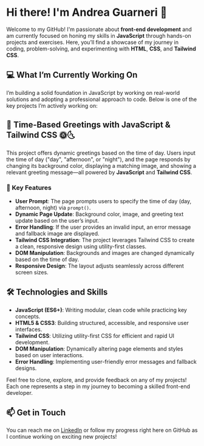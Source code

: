# Hi there! I'm Andrea Guarneri 👋

Welcome to my GitHub! I'm passionate about **front-end development** and am currently focused on honing my skills in **JavaScript** through hands-on projects and exercises. Here, you’ll find a showcase of my journey in coding, problem-solving, and experimenting with **HTML**, **CSS**, and **Tailwind CSS**.

## 💻 What I’m Currently Working On

I’m building a solid foundation in JavaScript by working on real-world solutions and adopting a professional approach to code. Below is one of the key projects I’m actively working on:

## 🌇 Time-Based Greetings with JavaScript & Tailwind CSS 🌞🌜

This project offers dynamic greetings based on the time of day. Users input the time of day ("day", "afternoon", or "night"), and the page responds by changing its background color, displaying a matching image, and showing a relevant greeting message—all powered by **JavaScript** and **Tailwind CSS**.

### 🌟 Key Features

- **User Prompt**: The page prompts users to specify the time of day (day, afternoon, night) via `prompt()`.
- **Dynamic Page Update**: Background color, image, and greeting text update based on the user’s input.
- **Error Handling**: If the user provides an invalid input, an error message and fallback image are displayed.
- **Tailwind CSS Integration**: The project leverages Tailwind CSS to create a clean, responsive design using utility-first classes.
- **DOM Manipulation**: Backgrounds and images are changed dynamically based on the time of day.
- **Responsive Design**: The layout adjusts seamlessly across different screen sizes.

## 🛠️ Technologies and Skills

- **JavaScript (ES6+)**: Writing modular, clean code while practicing key concepts.
- **HTML5 & CSS3**: Building structured, accessible, and responsive user interfaces.
- **Tailwind CSS**: Utilizing utility-first CSS for efficient and rapid UI development.
- **DOM Manipulation**: Dynamically altering page elements and styles based on user interactions.
- **Error Handling**: Implementing user-friendly error messages and fallback designs.

Feel free to clone, explore, and provide feedback on any of my projects! Each one represents a step in my journey to becoming a skilled front-end developer.

## 📫 Get in Touch

You can reach me on [LinkedIn](https://www.linkedin.com/in/andreaguarneri) or follow my progress right here on GitHub as I continue working on exciting new projects!
